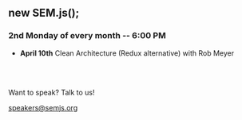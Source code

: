 ##  new SEM.js();
### 2nd Monday of every month -- 6:00 PM

- **April 10th** Clean Architecture (Redux alternative) with Rob Meyer
<br />
<br />

Want to speak? Talk to us!

speakers@semjs.org
